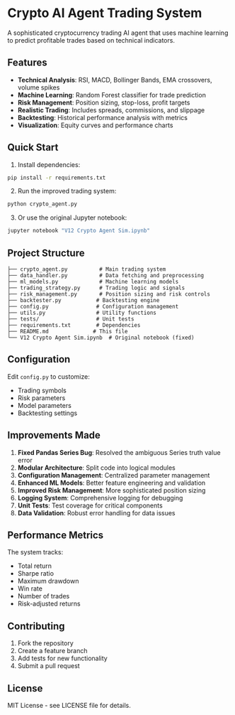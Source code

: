 # Crypto AI Agent Trading System

A sophisticated cryptocurrency trading AI agent that uses machine learning to predict profitable trades based on technical indicators.

## Features

- **Technical Analysis**: RSI, MACD, Bollinger Bands, EMA crossovers, volume spikes
- **Machine Learning**: Random Forest classifier for trade prediction
- **Risk Management**: Position sizing, stop-loss, profit targets
- **Realistic Trading**: Includes spreads, commissions, and slippage
- **Backtesting**: Historical performance analysis with metrics
- **Visualization**: Equity curves and performance charts

## Quick Start

1. Install dependencies:
```bash
pip install -r requirements.txt
```

2. Run the improved trading system:
```bash
python crypto_agent.py
```

3. Or use the original Jupyter notebook:
```bash
jupyter notebook "V12 Crypto Agent Sim.ipynb"
```

## Project Structure

```
├── crypto_agent.py          # Main trading system
├── data_handler.py          # Data fetching and preprocessing
├── ml_models.py             # Machine learning models
├── trading_strategy.py      # Trading logic and signals
├── risk_management.py       # Position sizing and risk controls
├── backtester.py           # Backtesting engine
├── config.py               # Configuration management
├── utils.py                # Utility functions
├── tests/                  # Unit tests
├── requirements.txt        # Dependencies
├── README.md              # This file
└── V12 Crypto Agent Sim.ipynb  # Original notebook (fixed)
```

## Configuration

Edit `config.py` to customize:
- Trading symbols
- Risk parameters
- Model parameters
- Backtesting settings

## Improvements Made

1. **Fixed Pandas Series Bug**: Resolved the ambiguous Series truth value error
2. **Modular Architecture**: Split code into logical modules
3. **Configuration Management**: Centralized parameter management
4. **Enhanced ML Models**: Better feature engineering and validation
5. **Improved Risk Management**: More sophisticated position sizing
6. **Logging System**: Comprehensive logging for debugging
7. **Unit Tests**: Test coverage for critical components
8. **Data Validation**: Robust error handling for data issues

## Performance Metrics

The system tracks:
- Total return
- Sharpe ratio
- Maximum drawdown
- Win rate
- Number of trades
- Risk-adjusted returns

## Contributing

1. Fork the repository
2. Create a feature branch
3. Add tests for new functionality
4. Submit a pull request

## License

MIT License - see LICENSE file for details.